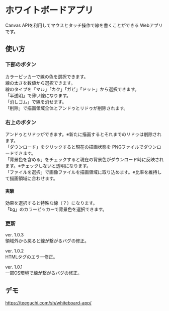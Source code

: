 # ホワイトボードアプリ  
Canvas APIを利用してマウスとタッチ操作で線を書くことができる Webアプリです。  

## 使い方

### 下部のボタン
カラーピッカーで線の色を選択できます。  
線の太さを数値から選択できます。  
線のタイプを「マル」「カク」「ガビ」「ドット」から選択できます。  
「半透明」で薄い線になります。  
「消しゴム」で線を消せます。  
「削除」で描画領域全体とアンドゥとリドゥが削除されます。  

### 右上のボタン  
アンドゥとリドゥができます。※新たに描画するとそれまでのリドゥは削除されます。  
「ダウンロード」をクリックすると現在の描画状態を PNGファイルでダウンロードできます。  
「背景色を含める」をチェックすると現在の背景色がダウンロード時に反映されます。※チェックしないと透明になります。  
「ファイルを選択」で画像ファイルを描画領域に取り込めます。※比率を維持して描画領域に合わせます。  

#### 実験
効果を選択すると特殊な線（？）になります。  
「bg」のカラーピッカーで背景色を選択できます。  

### 更新  
ver. 1.0.3  
領域外から戻ると線が繋がるバグの修正。  

ver. 1.0.2  
HTMLタグのエラー修正。

ver. 1.0.1  
一部OS環境で線が繋がるバグの修正。  


## デモ
https://teeguchi.com/sh/whiteboard-app/
